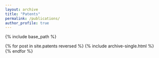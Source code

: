 ```yaml
---
layout: archive
title: "Patents"
permalink: /publications/
author_profile: true
---
```


{% include base_path %}

{% for post in site.patents reversed %}
  {% include archive-single.html %}
{% endfor %}

